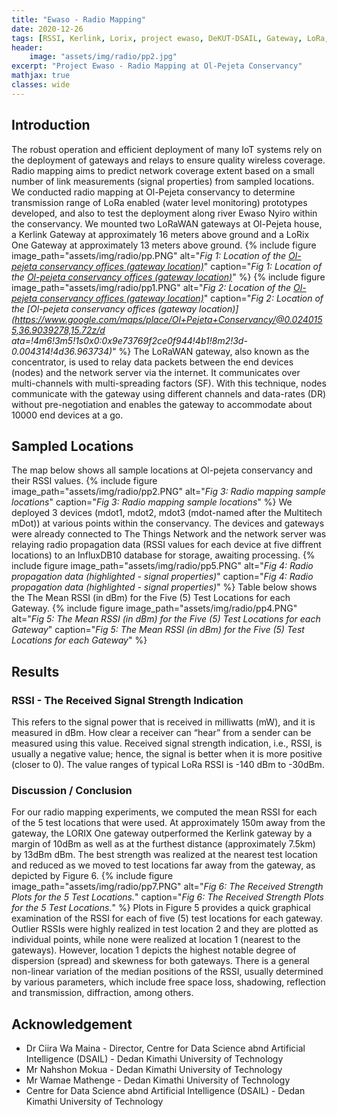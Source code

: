 ```yaml
---
title: "Ewaso - Radio Mapping"
date: 2020-12-26
tags: [RSSI, Kerlink, Lorix, project ewaso, DeKUT-DSAIL, Gateway, LoRa, The Things Network ]
header:
    image: "assets/img/radio/pp2.jpg"
excerpt: "Project Ewaso - Radio Mapping at Ol-Pejeta Conservancy"
mathjax: true
classes: wide
---
```

## Introduction
The robust operation and efficient deployment of many IoT systems rely on the deployment of gateways and relays to ensure quality wireless coverage. Radio mapping aims to predict network coverage extent based on a small number of link measurements (signal properties) from sampled locations. We conducted radio mapping at Ol-Pejeta conservancy to determine transmission range of LoRa enabled (water level monitoring) prototypes developed, and also to test the deployment along river Ewaso Nyiro within the conservancy. We mounted two LoRaWAN gateways at Ol-Pejeta house, a Kerlink Gateway at approximately 16 meters above ground and a LoRix One Gateway at approximately 13 meters above ground.
{% include figure image_path="assets/img/radio/pp.PNG" alt="*Fig 1: Location of the [Ol-pejeta conservancy offices (gateway location)](https://www.google.com/maps/place/Ol+Pejeta+Conservancy/@0.0240155,36.9039278,15.72z/data=!4m6!3m5!1s0x0:0x9e73769f2ce0f944!4b1!8m2!3d-0.004314!4d36.963734)*" caption="*Fig 1: Location of the [Ol-pejeta conservancy offices (gateway location)](https://www.google.com/maps/place/Ol+Pejeta+Conservancy/@0.0240155,36.9039278,15.72z/data=!4m6!3m5!1s0x0:0x9e73769f2ce0f944!4b1!8m2!3d-0.004314!4d36.963734)*" %}
{% include figure image_path="assets/img/radio/pp1.PNG" alt="*Fig 2: Location of the [Ol-pejeta conservancy offices (gateway location)](https://www.google.com/maps/place/Ol+Pejeta+Conservancy/@0.0240155,36.9039278,15.72z/data=!4m6!3m5!1s0x0:0x9e73769f2ce0f944!4b1!8m2!3d-0.004314!4d36.963734)*" caption="*Fig 2: Location of the [Ol-pejeta conservancy offices (gateway location)](https://www.google.com/maps/place/Ol+Pejeta+Conservancy/@0.0240155,36.9039278,15.72z/d ata=!4m6!3m5!1s0x0:0x9e73769f2ce0f944!4b1!8m2!3d-0.004314!4d36.963734)*" %}
The LoRaWAN gateway, also known as the concentrator, is used to relay data packets between the end devices (nodes) and the network server via the internet. It communicates over multi-channels with multi-spreading factors (SF). With this technique, nodes communicate with the gateway using different channels and data-rates (DR) without pre-negotiation and enables the gateway to accommodate about 10000 end devices at a go.
## Sampled Locations
The map below shows all sample locations at Ol-pejeta conservancy and their RSSI values.
{% include figure image_path="assets/img/radio/pp2.PNG" alt="*Fig 3: Radio mapping sample locations*" caption="*Fig 3: Radio mapping sample locations*" %}
We deployed 3 devices (mdot1, mdot2, mdot3 (mdot-named after the Multitech mDot)) at various points within the conservancy. The devices and gateways were already connected to The Things Network and the network server was relaying radio propagation data (RSSI values for each device at five diffrent locations) to an InfluxDB10 database for storage, awaiting processing. 
{% include figure image_path="assets/img/radio/pp5.PNG" alt="*Fig 4: Radio propagation data (highlighted - signal properties)*" caption="*Fig 4: Radio propagation data (highlighted - signal properties)*" %}
Table below shows the The Mean RSSI (in dBm) for the Five (5) Test Locations for each Gateway.
{% include figure image_path="assets/img/radio/pp4.PNG" alt="*Fig 5: The Mean RSSI (in dBm) for the Five (5) Test Locations for each Gateway*" caption="*Fig 5: The Mean RSSI (in dBm) for the Five (5) Test Locations for each Gateway*" %}
## Results
### RSSI - The Received Signal Strength Indication
This refers to the signal power that is received in milliwatts (mW), and it is measured in dBm. How clear a receiver can “hear” from a sender can be measured using this value. Received signal strength indication, i.e., RSSI, is usually a negative value; hence, the signal is better when it is more positive (closer to 0). The value ranges of typical LoRa RSSI is -140 dBm to -30dBm.
### Discussion / Conclusion
For our radio mapping experiments, we computed the mean RSSI for each of the 5 test locations that were used.  At approximately 150m away from the gateway, the LORIX One gateway outperformed the Kerlink gateway by a margin of 10dBm as well as at the furthest distance (approximately 7.5km) by 13dBm dBm. The best strength was realized at the nearest test location and reduced as we moved to test locations far away from the gateway, as depicted by Figure 6.
{% include figure image_path="assets/img/radio/pp7.PNG" alt="*Fig 6: The Received Strength Plots for the 5 Test Locations.*" caption="*Fig 6: The Received Strength Plots for the 5 Test Locations.*" %}
Plots in Figure 5 provides a quick graphical examination of the RSSI for each of five (5) test locations for each gateway. Outlier RSSIs were highly realized in test location 2 and they are plotted as individual points, while none were realized at location 1 (nearest to the gateways). However, location 1 depicts the highest notable degree of dispersion (spread) and skewness for both gateways. There is a general non-linear variation of the median positions of the RSSI, usually determined by various parameters, which include free space loss, shadowing, reflection and transmission, diffraction, among others.
## Acknowledgement
- Dr Ciira Wa Maina - Director, Centre for Data Science abnd Artificial Intelligence (DSAIL) - Dedan Kimathi University of Technology
- Mr Nahshon Mokua - Dedan Kimathi University of Technology
- Mr Wamae Mathenge - Dedan Kimathi University of Technology
- Centre for Data Science abnd Artificial Intelligence (DSAIL) - Dedan Kimathi University of Technology